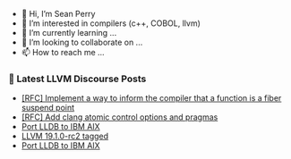 - 👋 Hi, I’m Sean Perry
- 👀 I’m interested in compilers (c++, COBOL, llvm)
- 🌱 I’m currently learning ...
- 💞️ I’m looking to collaborate on ...
- 📫 How to reach me ...

<!---
s66perry/s66perry is a ✨ special ✨ repository because its `README.md` (this file) appears on your GitHub profile.
You can click the Preview link to take a look at your changes.
--->
### 📕 Latest LLVM Discourse Posts

<!-- DISCOURSE-LLVM:START -->
- [[RFC] Implement a way to inform the compiler that a function is a fiber suspend point](https://discourse.llvm.org/t/rfc-implement-a-way-to-inform-the-compiler-that-a-function-is-a-fiber-suspend-point/80642#post_1)
- [[RFC] Add clang atomic control options and pragmas](https://discourse.llvm.org/t/rfc-add-clang-atomic-control-options-and-pragmas/80641#post_1)
- [Port LLDB to IBM AIX](https://discourse.llvm.org/t/port-lldb-to-ibm-aix/80640#post_3)
- [LLVM 19.1.0-rc2 tagged](https://discourse.llvm.org/t/llvm-19-1-0-rc2-tagged/80551#post_13)
- [Port LLDB to IBM AIX](https://discourse.llvm.org/t/port-lldb-to-ibm-aix/80640#post_2)
<!-- DISCOURSE-LLVM:END -->
